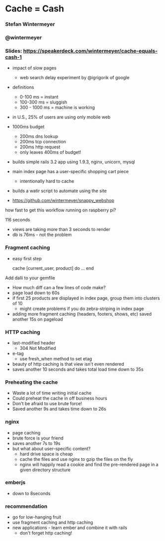 # Cache = Cash

### Stefan Wintermeyer
### @wintermeyer
### Slides: https://speakerdeck.com/wintermeyer/cache-equals-cash-1

* impact of slow pages
  * web search delay experiment by @igrigorik of google
* definitions
  * 0-100 ms = instant
  * 100-300 ms = sluggish
  * 300 - 1000 ms = machine is working
* in U.S., 25% of users are using only mobile web
* 1000ms budget
  * 200ms dns lookup
  * 200ms tcp connection
  * 200ms http request
  * only leaves 400ms of budget!

* builds simple rails 3.2 app using 1.9.3, nginx, unicorn, mysql
* main index page has a user-specific shopping cart piece
  * intentionally hard to cache
* builds a watir script to automate using the site
* https://github.com/wintermeyer/snappy_webshop

how fast to get this workflow running on raspberry pi?

116 seconds

* views are taking more than 3 seconds to render
* db is 76ms - not the problem

### Fragment caching

* easy first step

    cache [current_user, product] do
    ...
    end

Add dalli to your gemfile

* How much diff can a few lines of code make?
* page load down to 60s
* if first 25 products are displayed in index page, group them into clusters of 10
  * might create problems if you do zebra-striping in index page
* adding more fragment caching (headers, footers, shows, etc) saved another 15s on pageload

### HTTP caching

* last-modified header
  * 304 Not Modified
* e-tag
  * use fresh_when method to set etag
* beauty of http caching is that view isn't even rendered
* saves another 10 seconds and takes total load time down to 35s

### Preheating the cache

* Waste a lot of time writing initial cache
* Could preheat the cache in off business hours
* Don't be afraid to use brute force!
* Saved another 9s and takes time down to 26s

### nginx

* page caching
* brute force is your friend
* saves another 7s to 19s
* but what about user-specific content?
  * hard drive space is cheap
  * cache the files and use nginx to gzip the files on the fly
  * nginx will happily read a cookie and find the pre-rendered page in a given directory structure

### emberjs

* down to 8seconds

### recommendation

* go for low-hanging fruit
* use fragment caching and http caching
* new applications - learn ember and combine it with rails
  * don't forget http caching!

